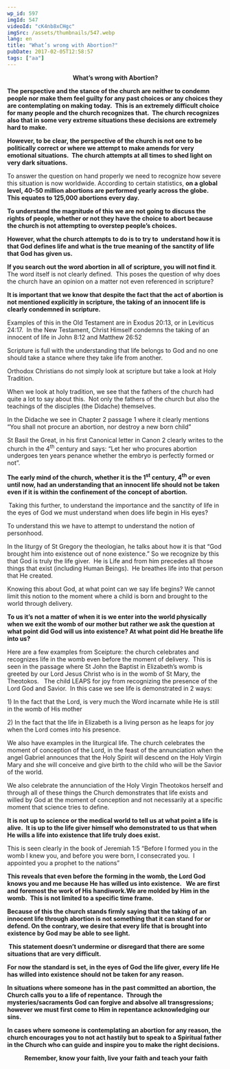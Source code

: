 ```yaml
---
wp_id: 597
imgId: 547
videoId: "cK4nb8xCHgc"
imgSrc: /assets/thumbnails/547.webp
lang: en
title: "What’s wrong with Abortion?"
pubDate: 2017-02-05T12:58:57
tags: ["aa"]
---
```


<p style="text-align: center;"><strong>What’s wrong with Abortion?</strong></p>
<p style="text-align: left;"><strong>The perspective and the stance of the church are neither to condemn people nor make them feel guilty for any past choices or any choices they are contemplating on making today.  This is an extremely difficult choice for many people and the church recognizes that.  The church recognizes also that in some very extreme situations these decisions are extremely hard to make.</strong></p>
<p><strong>However, to be clear, the perspective of the church is not one to be politically correct or where we attempt to make amends for very emotional situations.  The church attempts at all times to shed light on very dark situations.</strong></p>
<p>To answer the question on hand properly we need to recognize how severe this situation is now worldwide. According to certain statistics, <strong>on a global level, 40-50 million abortions are performed yearly across the globe.  This equates to 125,000 abortions every day.</strong></p>
<p><strong>To understand the magnitude of this we are not going to discuss the rights of people, whether or not they have the choice to abort because the church is not attempting to overstep people’s choices.</strong></p>
<p><strong>However, what the church attempts to do is to try to  understand how it is that God defines life and what is the true meaning of the sanctity of life that God has given us.  </strong></p>
<p><strong>If you search out the word abortion in all of scripture, you will not find it</strong>.  The word itself is not clearly defined.  This poses the question of why does the church have an opinion on a matter not even referenced in scripture?</p>
<p><strong>It is important that we know that despite the fact that the act of abortion is not mentioned explicitly in scripture, the taking of an innocent life is clearly condemned in scripture.  </strong></p>
<p>Examples of this in the Old Testament are in Exodus 20:13, or in Leviticus 24:17.  In the New Testament, Christ Himself condemns the taking of an innocent of life in John 8:12 and Matthew 26:52</p>
<p>Scripture is full with the understanding that life belongs to God and no one should take a stance where they take life from another.</p>
<p>Orthodox Christians do not simply look at scripture but take a look at Holy Tradition.</p>
<p>When we look at holy tradition, we see that the fathers of the church had quite a lot to say about this.  Not only the fathers of the church but also the teachings of the disciples (the Didache) themselves.</p>
<p>In the Didache we see in Chapter 2 passage 1 where it clearly mentions “You shall not procure an abortion, nor destroy a new born child”</p>
<p>St Basil the Great, in his first Canonical letter in Canon 2 clearly writes to the church in the 4<sup>th</sup> century and says: “Let her who procures abortion undergoes ten years penance whether the embryo is perfectly formed or not”.</p>
<p><strong>The early mind of the church, whether it is the 1<sup>st</sup> century, 4<sup>th</sup> or even until now, had an understanding that an innocent life should not be taken even if it is within the confinement of the concept of abortion.  </strong></p>
<p><strong> </strong>Taking this further, to understand the importance and the sanctity of life in the eyes of God we must understand when does life begin in His eyes?</p>
<p>To understand this we have to attempt to understand the notion of personhood.</p>
<p>In the liturgy of St Gregory the theologian, he talks about how it is that “God brought him into existence out of none existence.” So we recognize by this that God is truly the life giver.  He is Life and from him precedes all those things that exist (including Human Beings).  He breathes life into that person that He created.</p>
<p>Knowing this about God, at what point can we say life begins? We cannot limit this notion to the moment where a child is born and brought to the world through delivery.</p>
<p><strong>To us it’s not a matter of when it is we enter into the world physically when we exit the womb of our mother but rather we ask the question at what point did God will us into existence? At what point did He breathe life into us?</strong></p>
<p>Here are a few examples from Sceipture: the church celebrates and recognizes life in the womb even before the moment of delivery.  This is seen in the passage where St John the Baptist in Elizabeth’s womb is greeted by our Lord Jesus Christ who is in the womb of St Mary, the Theotokos.   The child LEAPS for joy from recognizing the presence of the Lord God and Savior.  In this case we see life is demonstrated in 2 ways:</p>
<p>1) In the fact that the Lord, is very much the Word incarnate while He is still in the womb of His mother</p>
<p>2) In the fact that the life in Elizabeth is a living person as he leaps for joy when the Lord comes into his presence.</p>
<p>We also have examples in the liturgical life. The church celebrates the moment of conception of the Lord, in the feast of the annunciation when the angel Gabriel announces that the Holy Spirit will descend on the Holy Virgin Mary and she will conceive and give birth to the child who will be the Savior of the world.</p>
<p>We also celebrate the annunciation of the Holy Virgin Theotokos herself and through all of these things the Church demonstrates that life exists and willed by God at the moment of conception and not necessarily at a specific moment that science tries to define.</p>
<p><strong>It is not up to science or the medical world to tell us at what point a life is alive.  It is up to the life giver himself who demonstrated to us that when He wills a life into existence that life truly does exist.</strong></p>
<p>This is seen clearly in the book of Jeremiah 1:5 “Before I formed you in the womb I knew you, and before you were born, I consecrated you.  I appointed you a prophet to the nations”</p>
<p><strong>This reveals that even before the forming in the womb, the Lord God knows you and me because He has willed us into existence.   We are first and foremost the work of His handiwork.We are molded by Him in the womb.  This is not limited to a specific time frame.</strong></p>
<p><strong>Because of this the church stands firmly saying that the taking of an innocent life through abortion is not something that it can stand for or defend. On the contrary, we desire that every life that is brought into existence by God may be able to see light.</strong></p>
<p><strong> </strong><strong>This statement doesn’t undermine or disregard that there are some situations that are very difficult.  </strong></p>
<p><strong>For now the standard is set, in the eyes of God the life giver, every life He has willed into existence should not be taken for any reason. </strong></p>
<p><strong>In situations where someone has in the past committed an abortion, the Church calls you to a life of repentance.  Through the mysteries/sacraments God can forgive and absolve all transgressions; however we must first come to Him in repentance acknowledging our sins.  </strong></p>
<p><strong>In cases where someone is contemplating an abortion for any reason, the church encourages you to not act hastily but to speak to a Spiritual father in the Church who can guide and inspire you to make the right decisions.   </strong></p>
<p style="text-align: center;"><strong> </strong><strong>Remember, know your faith, live your faith and teach your faith</strong></p>
<p>&nbsp;</p>
<p>&nbsp;</p>
<p>&nbsp;</p>
<p>&nbsp;</p>
